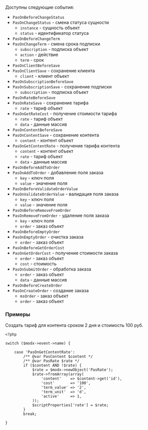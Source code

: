 Доступны следующие события:

* `PasOnBeforeChangeStatus`
* `PasOnChangeStatus` - смена статуса сущности
    * `instance` - сущность объект
    * `status` - идентификатор статуса
* `PasOnBeforeChangeTerm`
* `PasOnChangeTerm` - смена срока подписки
    * `subscription` - подписка объект
    * `action` - действие
    * `term` - срок
* `PasOnClientBeforeSave`
* `PasOnClientSave` - сохранение клиента
    * `client` - клиент объект
* `PasOnSubscriptionBeforeSave`
* `PasOnSubscriptionSave` - сохранение подписки
    * `subscription` - подписка объект
* `PasOnRateBeforeSave`
* `PasOnRateSave` - сохранение тарифа
    * `rate` - тариф объект
* `PasOnGetRateCost` - получение стоимости тарифа
    * `rate` - тариф объект
    * `data` - данные массив
* `PasOnContentBeforeSave`
* `PasOnContentSave` - сохранение контента
    * `content` - контент объект
* `PasOnGetContentRate` - получение тарифа контента
    * `content` - контент объект
    * `rate` - тариф объект
    * `data` - данные массив
* `PasOnBeforeAddToOrder`
* `PasOnAddToOrder` - добавление поля заказа
    * `key` - ключ поля
    * `value` - значение поля
* `PasOnBeforeValidateOrderValue`
* `PasOnValidateOrderValue` - валидация поля заказа
    * `key` - ключ поля
    * `value` - значение поля
* `PasOnBeforeRemoveFromOrder`
* `PasOnRemoveFromOrder` - удаление поля заказа
    * `key` - ключ поля
    * `order` - заказ объект
* `PasOnBeforeEmptyOrder`
* `PasOnEmptyOrder` - очистка заказа
    * `order` - заказ объект
* `PasOnBeforeGetOrderCost`
* `PasOnGetOrderCost` - получение стоимости заказа
    * `order` - заказ объект
    * `cost` - стоимость
* `PasOnSubmitOrder` - обработка заказа
    * `order` - заказ объект
    * `data` - данные массив
* `PasOnBeforeCreateOrder`
* `PasOnCreateOrder` - создание заказа
    * `msOrder` - заказ объект
    * `order` - заказ объект

### Примеры

Создать тариф для контента сроком 2 дня и стоимость 100 руб.
```
<?php

switch ($modx->event->name) {

    case 'PasOnGetContentRate':
        /** @var PasContent $content */
        /** @var PasRate $rate */
        if ($content AND !$rate) {
            $rate = $modx->newObject('PasRate');
            $rate->fromArray(array(
                'content'    => $content->get('id'),
                'cost'       => '100',
                'term_value' => '2',
                'term_unit'  => 'd',
                'active'     => 1,
            ));
            $scriptProperties['rate'] = $rate;
        }
        break;
        
}
```
